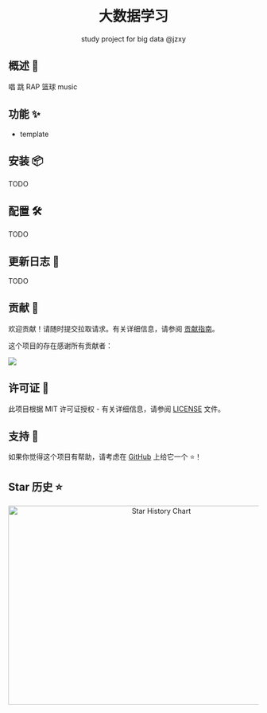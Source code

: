 <div align="center">

<h1 align="center">大数据学习</h1>
study project for big data @jzxy
</div>

## 概述 🥶

唱 跳 RAP 篮球 music

## 功能 ✨

- template

## 安装 📦

TODO


## 配置 🛠

TODO

## 更新日志 📅

TODO

## 贡献 🤝

欢迎贡献！请随时提交拉取请求。有关详细信息，请参阅 [贡献指南](https://github.com/mcdd0506/big-data-study/blob/main/CONTRIBUTING.md)。

这个项目的存在感谢所有贡献者：

<a href="https://github.com/mcdd0506/big-data-study/graphs/contributors">
  <img src="https://contrib.rocks/image?repo=mcdd0506/big-data-study" />
</a>

## 许可证 📄

此项目根据 MIT 许可证授权 -
有关详细信息，请参阅 [LICENSE](https://github.com/mcdd0506/big-data-study/blob/main/LICENSE) 文件。

## 支持 💖

如果你觉得这个项目有帮助，请考虑在 [GitHub](https://github.com/mcdd0506/big-data-study) 上给它一个 ⭐️！

## Star 历史 ⭐

<div align="center">

<img src="https://api.star-history.com/svg?repos=mcdd0506/big-data-study&type=Date" width="600" height="400" alt="Star History Chart" valign="middle">

</div>